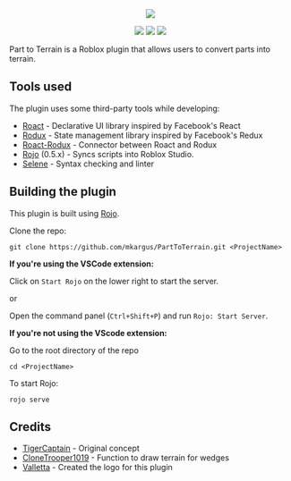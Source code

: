<div align="center">
  <img src="https://user-images.githubusercontent.com/14226603/50402248-1828e200-0763-11e9-9b84-7e34f0bd8ef2.png">

  [![](https://github.com/mkargus/PartToTerrain/workflows/Lint/badge.svg?event=push)](https://github.com/mkargus/PartToTerrain/actions)
  [![](https://img.shields.io/github/release/mkargus/PartToTerrain.svg?style=flat-square)](https://github.com/mkargus/PartToTerrain/releases)
  [![](https://img.shields.io/github/license/mkargus/PartToTerrain.svg?style=flat-square)](LICENSE.txt)
</div>

Part to Terrain is a Roblox plugin that allows users to convert parts into terrain.

## Tools used
The plugin uses some third-party tools while developing:
- [Roact](https://github.com/Roblox/Roact) - Declarative UI library inspired by Facebook's React
- [Rodux](https://github.com/Roblox/Rodux) - State management library inspired by Facebook's Redux
- [Roact-Rodux](https://github.com/Roblox/roact-rodux) - Connector between Roact and Rodux
- [Rojo](https://github.com/rojo-rbx/rojo) (0.5.x) - Syncs scripts into Roblox Studio.
- [Selene](https://github.com/Kampfkarren/selene) - Syntax checking and linter

## Building the plugin
This plugin is built using [Rojo](https://rojo.space/docs/0.5.x/guide/installation).

Clone the repo:
```
git clone https://github.com/mkargus/PartToTerrain.git <ProjectName>
```

**If you're using the VSCode extension:**

Click on `Start Rojo` on the lower right to start the server.

or

Open the command panel (`Ctrl+Shift+P`) and run `Rojo: Start Server`.

**If you're not using the VScode extension:**

Go to the root directory of the repo
```
cd <ProjectName>
```

To start Rojo:
```
rojo serve
```

## Credits
* [TigerCaptain](https://roblox.com/users/19053090/profile) - Original concept
* [CloneTrooper1019](https://roblox.com/users/2032622/profile) - Function to draw terrain for wedges
* [Valletta](https://twitter.com/valletta__) - Created the logo for this plugin
